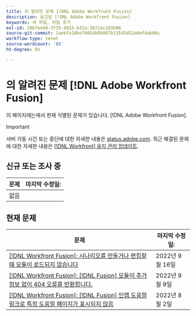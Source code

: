 ```yaml
---
title: 의 알려진 문제 [!DNL Adobe Workfront Fusion]
description: 보고된 [!DNL Adobe Workfront Fusion]
keywords: 새 파일, 파일 추가
exl-id: 28b7e449-3f35-4915-b32a-3872ac283b06
source-git-commit: 1aebfa10be7601db9b807b13545d52a6efdab06c
workflow-type: tm+mt
source-wordcount: '86'
ht-degree: 8%

---
```


# 의 알려진 문제 [!DNL Adobe Workfront Fusion]

이 페이지에는에서 현재 식별된 문제가 있습니다. [!DNL Adobe Workfront Fusion].

>[!IMPORTANT]
>
>서버 가동 시간 또는 중단에 대한 자세한 내용은 [status.adobe.com](https://status.adobe.com). 최근 해결된 문제에 대한 자세한 내용은 [[!DNL Workfront] 유지 관리 업데이트](../maintenance/current-updates.md).

## 신규 또는 조사 중

| **문제** | **마지막 수정일:** |
|-----------------------------------------------------------------------------------|-------------------|
| 없음 |  |

## 현재 문제

| **문제** | **마지막 수정일:** |
|-----------------------------------------------------------------------------------|-------------------|
| [[!DNL Workfront Fusion]: 시나리오를 만들거나 편집할 때 모듈이 로드되지 않습니다](known-issues-workfront-fusion/fusion-module-does-not-load.md) | 2022년 9월 16일 |
| [[!DNL Workfront Fusion]: [!DNL Fusion] 모듈이 추가 정보 없이 404 오류를 반환합니다.](known-issues-workfront-fusion/fusion-404-error-no-description.md) | 2022년 9월 9일 |
| [[!DNL Workfront Fusion]: [!DNL Fusion] 인앱 도움말 링크로 특정 도움말 페이지가 표시되지 않음](known-issues-workfront-fusion/help-links-in-modules-not-working.md) | 2022년 8월 2일 |
